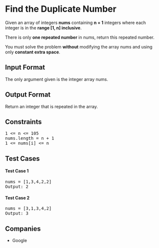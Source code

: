 <h1>Find the Duplicate Number</h1>

<p>Given an array of integers <b>nums</b> containing <b>n + 1</b> integers where each integer is in the <b>range [1, n] inclusive</b>.

There is only <b>one repeated number</b> in nums, return this repeated number.

You must solve the problem <b>without</b> modifying the array nums and using only <b>constant extra space</b>.

</p>

<h2>Input Format</h2>

<p>
The only argument given is the integer array nums.
</p>

<h2>Output Format</h2>

<p>
Return an integer that is repeated in the array.
</p>

<h2>Constraints</h2>

<pre>
1 <= n <= 105
nums.length = n + 1
1 <= nums[i] <= n
</pre>

<h2>Test Cases</h2>

<h4>Test Case 1</h4>

<pre>
nums = [1,3,4,2,2]
Output: 2
</pre>

<h4>Test Case 2</h4>

<pre>
nums = [3,1,3,4,2]
Output: 3
</pre>

<h2>Companies</h2>

<ul>
  <li>Google</li>
</ul>
